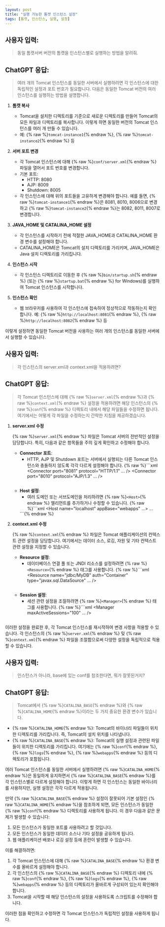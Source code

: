 ```yaml
---
layout: post
title: "실행 가능한 톰캣 인스턴스 설정"
tags: [톰캣, 인스턴스, 실행, 설정]
---
```


## 사용자 입력:
> 동일 톰캣서버 버전의 톰캣을 인스턴스별로 실행하는 방법을 알려줘.

## ChatGPT 응답:
> 여러 개의 Tomcat 인스턴스를 동일한 서버에서 실행하려면 각 인스턴스에 대한 독립적인 설정과 포트 번호가 필요합니다. 다음은 동일한 Tomcat 버전의 여러 인스턴스를 실행하는 방법을 설명합니다.

1. **톰캣 복사**
    - Tomcat을 설치한 디렉토리를 기준으로 새로운 디렉토리를 만들어 Tomcat의 모든 파일과 디렉토리를 복사합니다. 이렇게 하면 동일한 버전의 Tomcat 인스턴스를 여러 개 만들 수 있습니다.
    - 예: {% raw %}`tomcat-instance1`{% endraw %}, {% raw %}`tomcat-instance2`{% endraw %} 등

2. **서버 포트 변경**
    - 각 Tomcat 인스턴스에 대해 {% raw %}`conf/server.xml`{% endraw %} 파일을 열어서 포트 번호를 변경합니다.
    - 기본 포트:
        - HTTP: 8080
        - AJP: 8009
        - Shutdown: 8005
    - 각 인스턴스에 대해 위의 포트들을 고유하게 변경해야 합니다. 예를 들면, {% raw %}`tomcat-instance1`{% endraw %}은 8081, 8010, 8006으로 변경하고 {% raw %}`tomcat-instance2`{% endraw %}는 8082, 8011, 8007로 변경합니다.

3. **JAVA_HOME 및 CATALINA_HOME 설정**
    - 각 인스턴스를 시작하기 전에 적절한 JAVA_HOME과 CATALINA_HOME 환경 변수를 설정해야 합니다.
    - CATALINA_HOME은 Tomcat의 설치 디렉토리를 가리키며, JAVA_HOME은 Java 설치 디렉토리를 가리킵니다.

4. **인스턴스 시작**
    - 각 인스턴스 디렉토리로 이동한 후 {% raw %}`bin/startup.sh`{% endraw %} (또는 {% raw %}`startup.bat`{% endraw %} for Windows)를 실행하여 Tomcat 인스턴스를 시작합니다.

5. **인스턴스 확인**
    - 웹 브라우저를 사용하여 각 인스턴스에 접속하여 정상적으로 작동하는지 확인합니다. 예: {% raw %}`http://localhost:8081`{% endraw %}, {% raw %}`http://localhost:8082`{% endraw %} 등

이렇게 설정하면 동일한 Tomcat 버전을 사용하는 여러 개의 인스턴스를 동일한 서버에서 실행할 수 있습니다.

## 사용자 입력:
> 각 인스턴스의  server.xml과  context.xml을 적용하려면?

## ChatGPT 응답:
> 각 Tomcat 인스턴스에 대해 {% raw %}`server.xml`{% endraw %}과 {% raw %}`context.xml`{% endraw %} 설정을 적용하려면 해당 인스턴스의 {% raw %}`conf`{% endraw %} 디렉토리 내에서 해당 파일들을 수정하면 됩니다. 여기에서는 어떻게 각 파일을 수정하는지 간략한 지침을 제공하겠습니다.

1. **server.xml 수정**

    {% raw %}`server.xml`{% endraw %} 파일은 Tomcat 서버의 전반적인 설정을 담당합니다. 특히, 다음과 같은 항목들을 주의 깊게 확인하고 수정해야 합니다.

    - **Connector 포트**:
        - HTTP, AJP 및 Shutdown 포트는 서버에서 실행되는 다른 Tomcat 인스턴스와 충돌하지 않도록 각각 다르게 설정해야 합니다.
        {% raw %}```xml
        <Connector port="8081" protocol="HTTP/1.1" ... />
        <Connector port="8010" protocol="AJP/1.3" ... />
        ```{% endraw %}

    - **Host 설정**:
        - 여러 도메인 또는 서브도메인을 처리하려면 {% raw %}`<Host>`{% endraw %} 엘리먼트를 추가하거나 수정할 수 있습니다.
        {% raw %}```xml
        <Host name="localhost" appBase="webapps" ...>
            ...
        </Host>
        ```{% endraw %}

2. **context.xml 수정**

    {% raw %}`context.xml`{% endraw %} 파일은 Tomcat 애플리케이션의 컨텍스트 관련 설정을 담당합니다. 여기에서는 데이터 소스, 로깅, 자원 및 기타 컨텍스트 관련 설정을 지정할 수 있습니다.

    - **Resource 설정**:
        - 데이터베이스 연결 풀 또는 JNDI 리소스를 설정하려면 {% raw %}`<Resource>`{% endraw %} 태그를 사용합니다.
        {% raw %}```xml
        <Resource name="jdbc/MyDB" auth="Container" type="javax.sql.DataSource" ... />
        ```{% endraw %}

    - **Session 설정**:
        - 세션 관련 설정을 조절하려면 {% raw %}`<Manager>`{% endraw %} 태그를 사용합니다.
        {% raw %}```xml
        <Manager maxActiveSessions="100" ... />
        ```{% endraw %}

이러한 설정을 완료한 후, 각 Tomcat 인스턴스를 재시작하여 변경 사항을 적용할 수 있습니다. 각 인스턴스의 {% raw %}`server.xml`{% endraw %} 및 {% raw %}`context.xml`{% endraw %} 파일을 조절함으로써 다양한 설정을 독립적으로 적용할 수 있습니다.

## 사용자 입력:
> 인스턴스가 아니라, base에 있는 conf를 참조한다면, 뭐가 잘못된거지?

## ChatGPT 응답:
> Tomcat에서 {% raw %}`CATALINA_BASE`{% endraw %}와 {% raw %}`CATALINA_HOME`{% endraw %}이라는 두 가지 중요한 환경 변수가 있습니다.

- {% raw %}`CATALINA_HOME`{% endraw %}: Tomcat의 바이너리 파일들이 위치한 디렉토리를 가리킵니다. 즉, Tomcat의 설치 위치를 나타냅니다.
- {% raw %}`CATALINA_BASE`{% endraw %}: Tomcat의 실행 설정과 관련된 파일들이 위치한 디렉토리를 가리킵니다. 여기에는 {% raw %}`conf`{% endraw %}, {% raw %}`logs`{% endraw %}, {% raw %}`webapps`{% endraw %} 등의 디렉토리가 포함됩니다.

여러 Tomcat 인스턴스를 동일한 서버에서 실행하려면 {% raw %}`CATALINA_HOME`{% endraw %}은 동일하게 유지하면서 {% raw %}`CATALINA_BASE`{% endraw %}를 각 인스턴스별로 다르게 설정해야 합니다. 이렇게 하면 각 인스턴스는 동일한 바이너리를 사용하지만, 실행 설정은 각각 다르게 적용됩니다.

만약 {% raw %}`CATALINA_BASE`{% endraw %} 설정이 잘못되어 기본 설정인 {% raw %}`CATALINA_HOME`{% endraw %}을 참조하게 되면, 모든 인스턴스가 동일한 {% raw %}`conf`{% endraw %} 디렉토리를 사용하게 됩니다. 이 경우 다음과 같은 문제가 발생할 수 있습니다:

1. 모든 인스턴스가 동일한 포트를 사용하려고 할 것입니다.
2. 모든 인스턴스가 동일한 데이터 소스나 기타 설정을 공유하게 됩니다.
3. 웹 애플리케이션 배포나 로깅 설정 등에 혼란이 발생할 수 있습니다.

이를 해결하려면:

1. 각 Tomcat 인스턴스에 대해 {% raw %}`CATALINA_BASE`{% endraw %} 환경 변수를 올바르게 설정해야 합니다.
2. 각 인스턴스의 {% raw %}`CATALINA_BASE`{% endraw %} 디렉토리 내에 {% raw %}`conf`{% endraw %}, {% raw %}`logs`{% endraw %}, {% raw %}`webapps`{% endraw %} 등의 디렉토리가 올바르게 구성되어 있는지 확인해야 합니다.
3. Tomcat을 시작할 때 해당 인스턴스의 설정을 사용하도록 스크립트를 수정해야 합니다. 

이러한 점을 확인하고 수정하면 각 Tomcat 인스턴스가 독립적인 설정을 사용하게 됩니다.


